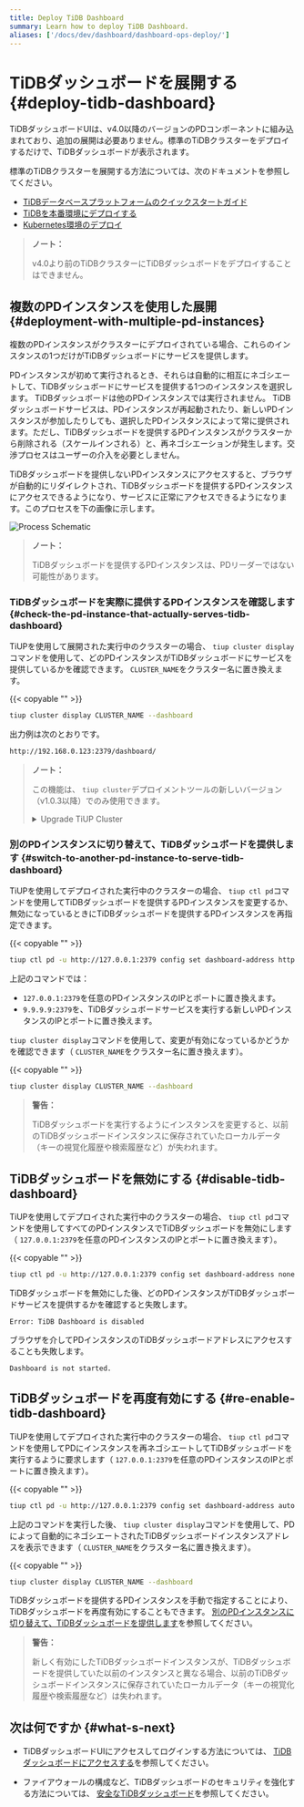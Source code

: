 ```yaml
---
title: Deploy TiDB Dashboard
summary: Learn how to deploy TiDB Dashboard.
aliases: ['/docs/dev/dashboard/dashboard-ops-deploy/']
---
```


# TiDBダッシュボードを展開する {#deploy-tidb-dashboard}

TiDBダッシュボードUIは、v4.0以降のバージョンのPDコンポーネントに組み込まれており、追加の展開は必要ありません。標準のTiDBクラスターをデプロイするだけで、TiDBダッシュボードが表示されます。

標準のTiDBクラスターを展開する方法については、次のドキュメントを参照してください。

-   [TiDBデータベースプラットフォームのクイックスタートガイド](/quick-start-with-tidb.md)
-   [TiDBを本番環境にデプロイする](/production-deployment-using-tiup.md)
-   [Kubernetes環境のデプロイ](https://docs.pingcap.com/tidb-in-kubernetes/stable/access-dashboard)

> <strong>ノート：</strong>
>
> v4.0より前のTiDBクラスターにTiDBダッシュボードをデプロイすることはできません。

## 複数のPDインスタンスを使用した展開 {#deployment-with-multiple-pd-instances}

複数のPDインスタンスがクラスターにデプロイされている場合、これらのインスタンスの1つだけがTiDBダッシュボードにサービスを提供します。

PDインスタンスが初めて実行されるとき、それらは自動的に相互にネゴシエートして、TiDBダッシュボードにサービスを提供する1つのインスタンスを選択します。 TiDBダッシュボードは他のPDインスタンスでは実行されません。 TiDBダッシュボードサービスは、PDインスタンスが再起動されたり、新しいPDインスタンスが参加したりしても、選択したPDインスタンスによって常に提供されます。ただし、TiDBダッシュボードを提供するPDインスタンスがクラスターから削除される（スケールインされる）と、再ネゴシエーションが発生します。交渉プロセスはユーザーの介入を必要としません。

TiDBダッシュボードを提供しないPDインスタンスにアクセスすると、ブラウザが自動的にリダイレクトされ、TiDBダッシュボードを提供するPDインスタンスにアクセスできるようになり、サービスに正常にアクセスできるようになります。このプロセスを下の画像に示します。

![Process Schematic](/media/dashboard/dashboard-ops-multiple-pd.png)

> <strong>ノート：</strong>
>
> TiDBダッシュボードを提供するPDインスタンスは、PDリーダーではない可能性があります。

### TiDBダッシュボードを実際に提供するPDインスタンスを確認します {#check-the-pd-instance-that-actually-serves-tidb-dashboard}

TiUPを使用して展開された実行中のクラスターの場合、 `tiup cluster display`コマンドを使用して、どのPDインスタンスがTiDBダッシュボードにサービスを提供しているかを確認できます。 `CLUSTER_NAME`をクラスター名に置き換えます。

{{< copyable "" >}}

```bash
tiup cluster display CLUSTER_NAME --dashboard
```

出力例は次のとおりです。

```bash
http://192.168.0.123:2379/dashboard/
```

> <strong>ノート：</strong>
>
> この機能は、 `tiup cluster`デプロイメントツールの新しいバージョン（v1.0.3以降）でのみ使用できます。
>
> <details>
> <summary>Upgrade TiUP Cluster</summary>
>
> {{< copyable "" >}}
>
> ```bash
> tiup update --self
> tiup update cluster --force
> ```
>
> </details>

### 別のPDインスタンスに切り替えて、TiDBダッシュボードを提供します {#switch-to-another-pd-instance-to-serve-tidb-dashboard}

TiUPを使用してデプロイされた実行中のクラスターの場合、 `tiup ctl pd`コマンドを使用してTiDBダッシュボードを提供するPDインスタンスを変更するか、無効になっているときにTiDBダッシュボードを提供するPDインスタンスを再指定できます。

{{< copyable "" >}}

```bash
tiup ctl pd -u http://127.0.0.1:2379 config set dashboard-address http://9.9.9.9:2379
```

上記のコマンドでは：

-   `127.0.0.1:2379`を任意のPDインスタンスのIPとポートに置き換えます。
-   `9.9.9.9:2379`を、TiDBダッシュボードサービスを実行する新しいPDインスタンスのIPとポートに置き換えます。

`tiup cluster display`コマンドを使用して、変更が有効になっているかどうかを確認できます（ `CLUSTER_NAME`をクラスター名に置き換えます）。

{{< copyable "" >}}

```bash
tiup cluster display CLUSTER_NAME --dashboard
```

> <strong>警告：</strong>
>
> TiDBダッシュボードを実行するようにインスタンスを変更すると、以前のTiDBダッシュボードインスタンスに保存されていたローカルデータ（キーの視覚化履歴や検索履歴など）が失われます。

## TiDBダッシュボードを無効にする {#disable-tidb-dashboard}

TiUPを使用してデプロイされた実行中のクラスターの場合、 `tiup ctl pd`コマンドを使用してすべてのPDインスタンスでTiDBダッシュボードを無効にします（ `127.0.0.1:2379`を任意のPDインスタンスのIPとポートに置き換えます）。

{{< copyable "" >}}

```bash
tiup ctl pd -u http://127.0.0.1:2379 config set dashboard-address none
```

TiDBダッシュボードを無効にした後、どのPDインスタンスがTiDBダッシュボードサービスを提供するかを確認すると失敗します。

```
Error: TiDB Dashboard is disabled
```

ブラウザを介してPDインスタンスのTiDBダッシュボードアドレスにアクセスすることも失敗します。

```
Dashboard is not started.
```

## TiDBダッシュボードを再度有効にする {#re-enable-tidb-dashboard}

TiUPを使用してデプロイされた実行中のクラスターの場合、 `tiup ctl pd`コマンドを使用してPDにインスタンスを再ネゴシエートしてTiDBダッシュボードを実行するように要求します（ `127.0.0.1:2379`を任意のPDインスタンスのIPとポートに置き換えます）。

{{< copyable "" >}}

```bash
tiup ctl pd -u http://127.0.0.1:2379 config set dashboard-address auto
```

上記のコマンドを実行した後、 `tiup cluster display`コマンドを使用して、PDによって自動的にネゴシエートされたTiDBダッシュボードインスタンスアドレスを表示できます（ `CLUSTER_NAME`をクラスター名に置き換えます）。

{{< copyable "" >}}

```bash
tiup cluster display CLUSTER_NAME --dashboard
```

TiDBダッシュボードを提供するPDインスタンスを手動で指定することにより、TiDBダッシュボードを再度有効にすることもできます。 [別のPDインスタンスに切り替えて、TiDBダッシュボードを提供します](#switch-to-another-pd-instance-to-serve-tidb-dashboard)を参照してください。

> <strong>警告：</strong>
>
> 新しく有効にしたTiDBダッシュボードインスタンスが、TiDBダッシュボードを提供していた以前のインスタンスと異なる場合、以前のTiDBダッシュボードインスタンスに保存されていたローカルデータ（キーの視覚化履歴や検索履歴など）は失われます。

## 次は何ですか {#what-s-next}

-   TiDBダッシュボードUIにアクセスしてログインする方法については、 [TiDBダッシュボードにアクセスする](/dashboard/dashboard-access.md)を参照してください。

-   ファイアウォールの構成など、TiDBダッシュボードのセキュリティを強化する方法については、 [安全なTiDBダッシュボード](/dashboard/dashboard-ops-security.md)を参照してください。
